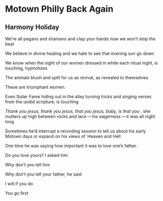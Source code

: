 # Motown Philly Back Again
## Harmony Holiday
We’re all pagans and shamans and clap your hands now we won’t stop the beat

We believe in divine healing and we hate to see that evening sun go down

We know when the sight of our women dressed in white each ritual night, is
touching, hypnotizes

The animals blush and split for us as revival, as revealed to themselves

These are triumphant women.

Even Sister Fame hiding out in the alley turning tricks and singing verses
from the undid scripture, is touching

 _Thank you jesus, thank you jesus, that you jesus, baby, is that you_ , she
mutters up high between rocks and lace — his eagerness — it was all night long

Sometimes he’d interrupt a recording session to tell us about his early Motown
days or expand on his views of   Heaven and Hell

One time he was saying how important it was to love one’s father.

Do you love yours? I asked him

Why don’t you tell him

Why don’t you tell your father, he said

I will if you do

You go first